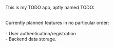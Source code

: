 This is my TODO app, aptly named TODO:<br><br>

Currently planned features in no particular order:<br><br>
    - User authentication/registration<br>
    - Backend data storage.<br>
